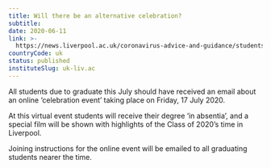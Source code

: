 ```yaml
---
title: Will there be an alternative celebration?
subtitle: 
date: 2020-06-11
link: >-
  https://news.liverpool.ac.uk/coronavirus-advice-and-guidance/students/
countryCode: uk
status: published
instituteSlug: uk-liv.ac
---
```

All students due to graduate this July should have received an email about an online ‘celebration event’ taking place on Friday, 17 July 2020.

At this virtual event students will receive their degree ‘in absentia’, and a special film will be shown with highlights of the Class of 2020’s time in Liverpool.

Joining instructions for the online event will be emailed to all graduating students nearer the time.
